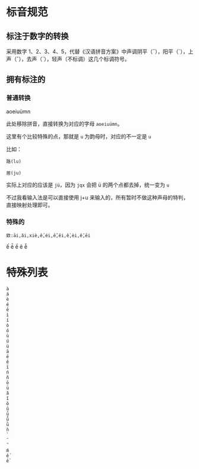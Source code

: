 # 标音规范

## 标注于数字的转换

采用数字 1、2、3、4、5，代替《汉语拼音方案》中声调阴平（ˉ），阳平（ˊ），上声（ˇ），去声（ˋ），轻声（不标调）这几个标调符号。

## 拥有标注的

### 普通转换

aoeiuümn

此处移除拼音，直接转换为对应的字母 `aoeiuümn`。

这里有个比较特殊的点，那就是 `u` 为韵母时，对应的不一定是 `u`

比如：

```
路(lu)

居(ju)
```

实际上对应的应该是 `jü`，因为 `jqx` 会把 ü 的两个点都去掉，统一变为 `u`

不过我看输入法是可以直接使用 j+u 来输入的，所有暂时不做这种声母的特判，直接映射处理即可。

### 特殊的

```
欸:āi,ǎi,xiè,ế,éi,ê̌,ěi,ề,èi,ê̄,ēi
```

ế 
ê̄
ề
ê
ê̌


# 特殊列表

```
à
á
è
é
ê
ì
í
ò
ó
ù
ú
ü
ā
ē
ě
ī
ń
ň
ō
ū
ǎ
ǐ
ǒ
ǔ
ǘ
ǚ
ǜ
ǹ
̀
̄
̌
ḿ
ế
ề
```